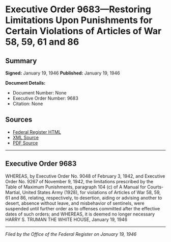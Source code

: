 # Executive Order 9683—Restoring Limitations Upon Punishments for Certain Violations of Articles of War 58, 59, 61 and 86

## Summary

**Signed:** January 19, 1946
**Published:** January 19, 1946

**Document Details:**
- Document Number: None
- Executive Order Number: 9683
- Citation: None

## Sources
- [Federal Register HTML](https://www.presidency.ucsb.edu/documents/executive-order-9683-restoring-limitations-upon-punishments-for-certain-violations)
- [XML Source](None)
- [PDF Source](None)

---

## Executive Order 9683

WHEREAS, by Executive Order No. 9048 of February 3, 1942, and Executive Order No. 9267 of November 9, 1942, the limitations prescribed by the Table of Maximum Punishments, paragraph 104 (c) of A Manual for Courts-Martial, United States Army (1928), for violations of Articles of War 58, 59, 61 and 86, relating, respectively, to desertion, aiding or advising another to desert, absence without leave, and misbehavior of sentinels, were suspended until further order as to offenses committed after the effective dates of such orders; and
WHEREAS, it is deemed no longer necessary
HARRY S. TRUMAN
THE WHITE HOUSE,
January 19, 1946

---

*Filed by the Office of the Federal Register on January 19, 1946*
